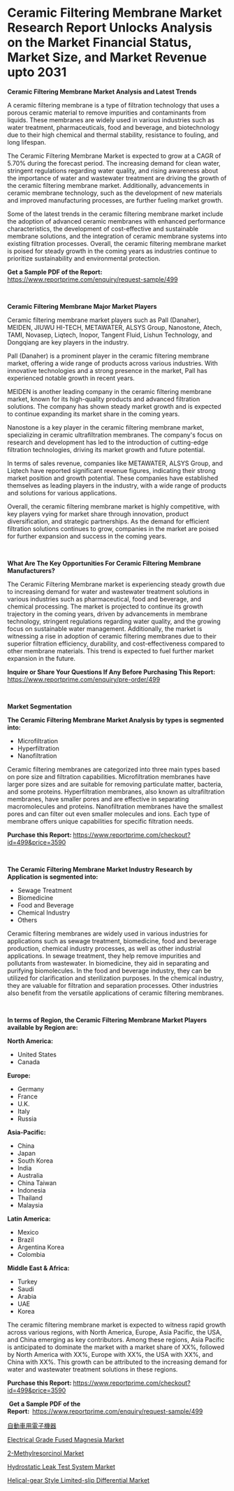 <p><h1>Ceramic Filtering Membrane Market Research Report Unlocks Analysis on the Market Financial Status, Market Size, and Market Revenue upto 2031</h1></p><p><strong>Ceramic Filtering Membrane Market Analysis and Latest Trends</strong></p>
<p><p>A ceramic filtering membrane is a type of filtration technology that uses a porous ceramic material to remove impurities and contaminants from liquids. These membranes are widely used in various industries such as water treatment, pharmaceuticals, food and beverage, and biotechnology due to their high chemical and thermal stability, resistance to fouling, and long lifespan.</p><p>The Ceramic Filtering Membrane Market is expected to grow at a CAGR of 5.70% during the forecast period. The increasing demand for clean water, stringent regulations regarding water quality, and rising awareness about the importance of water and wastewater treatment are driving the growth of the ceramic filtering membrane market. Additionally, advancements in ceramic membrane technology, such as the development of new materials and improved manufacturing processes, are further fueling market growth.</p><p>Some of the latest trends in the ceramic filtering membrane market include the adoption of advanced ceramic membranes with enhanced performance characteristics, the development of cost-effective and sustainable membrane solutions, and the integration of ceramic membrane systems into existing filtration processes. Overall, the ceramic filtering membrane market is poised for steady growth in the coming years as industries continue to prioritize sustainability and environmental protection.</p></p>
<p><strong>Get a Sample PDF of the Report:&nbsp;</strong> <a href="https://www.reportprime.com/enquiry/request-sample/499">https://www.reportprime.com/enquiry/request-sample/499</a></p>
<p>&nbsp;</p>
<p><strong>Ceramic Filtering Membrane Major Market Players</strong></p>
<p><p>Ceramic filtering membrane market players such as Pall (Danaher), MEIDEN, JIUWU HI-TECH, METAWATER, ALSYS Group, Nanostone, Atech, TAMI, Novasep, Liqtech, Inopor, Tangent Fluid, Lishun Technology, and Dongqiang are key players in the industry.</p><p>Pall (Danaher) is a prominent player in the ceramic filtering membrane market, offering a wide range of products across various industries. With innovative technologies and a strong presence in the market, Pall has experienced notable growth in recent years.</p><p>MEIDEN is another leading company in the ceramic filtering membrane market, known for its high-quality products and advanced filtration solutions. The company has shown steady market growth and is expected to continue expanding its market share in the coming years.</p><p>Nanostone is a key player in the ceramic filtering membrane market, specializing in ceramic ultrafiltration membranes. The company's focus on research and development has led to the introduction of cutting-edge filtration technologies, driving its market growth and future potential.</p><p>In terms of sales revenue, companies like METAWATER, ALSYS Group, and Liqtech have reported significant revenue figures, indicating their strong market position and growth potential. These companies have established themselves as leading players in the industry, with a wide range of products and solutions for various applications.</p><p>Overall, the ceramic filtering membrane market is highly competitive, with key players vying for market share through innovation, product diversification, and strategic partnerships. As the demand for efficient filtration solutions continues to grow, companies in the market are poised for further expansion and success in the coming years.</p></p>
<p>&nbsp;</p>
<p><strong>What Are The Key Opportunities For Ceramic Filtering Membrane Manufacturers?</strong></p>
<p><p>The Ceramic Filtering Membrane market is experiencing steady growth due to increasing demand for water and wastewater treatment solutions in various industries such as pharmaceutical, food and beverage, and chemical processing. The market is projected to continue its growth trajectory in the coming years, driven by advancements in membrane technology, stringent regulations regarding water quality, and the growing focus on sustainable water management. Additionally, the market is witnessing a rise in adoption of ceramic filtering membranes due to their superior filtration efficiency, durability, and cost-effectiveness compared to other membrane materials. This trend is expected to fuel further market expansion in the future.</p></p>
<p><strong>Inquire or Share Your Questions If Any Before Purchasing This Report:</strong> <a href="https://www.reportprime.com/enquiry/pre-order/499">https://www.reportprime.com/enquiry/pre-order/499</a></p>
<p>&nbsp;</p>
<p><strong>Market Segmentation</strong></p>
<p><strong>The Ceramic Filtering Membrane Market Analysis by types is segmented into:</strong></p>
<p><ul><li>Microfiltration</li><li>Hyperfiltration</li><li>Nanofiltration</li></ul></p>
<p><p>Ceramic filtering membranes are categorized into three main types based on pore size and filtration capabilities. Microfiltration membranes have larger pore sizes and are suitable for removing particulate matter, bacteria, and some proteins. Hyperfiltration membranes, also known as ultrafiltration membranes, have smaller pores and are effective in separating macromolecules and proteins. Nanofiltration membranes have the smallest pores and can filter out even smaller molecules and ions. Each type of membrane offers unique capabilities for specific filtration needs.</p></p>
<p><strong>Purchase this Report:&nbsp;</strong><a href="https://www.reportprime.com/checkout?id=499&price=3590">https://www.reportprime.com/checkout?id=499&price=3590</a></p>
<p>&nbsp;</p>
<p><strong>The Ceramic Filtering Membrane Market Industry Research by Application is segmented into:</strong></p>
<p><ul><li>Sewage Treatment</li><li>Biomedicine</li><li>Food and Beverage</li><li>Chemical Industry</li><li>Others</li></ul></p>
<p><p>Ceramic filtering membranes are widely used in various industries for applications such as sewage treatment, biomedicine, food and beverage production, chemical industry processes, as well as other industrial applications. In sewage treatment, they help remove impurities and pollutants from wastewater. In biomedicine, they aid in separating and purifying biomolecules. In the food and beverage industry, they can be utilized for clarification and sterilization purposes. In the chemical industry, they are valuable for filtration and separation processes. Other industries also benefit from the versatile applications of ceramic filtering membranes.</p></p>
<p>&nbsp;</p>
<p><strong>In terms of Region, the Ceramic Filtering Membrane Market Players available by Region are:</strong></p>
<p>
    <p> <strong> North America: </strong>
        <ul>
            <li>United States</li>
            <li>Canada</li>
        </ul>
        </p> 
    <p> <strong> Europe: </strong>
        <ul>
            <li>Germany</li>
            <li>France</li>
            <li>U.K.</li>
            <li>Italy</li>
            <li>Russia</li>
        </ul>
        </p> 
    <p> <strong> Asia-Pacific: </strong>
        <ul>
            <li>China</li>
            <li>Japan</li>
            <li>South Korea</li>
            <li>India</li>
            <li>Australia</li>
            <li>China Taiwan</li>
            <li>Indonesia</li>
            <li>Thailand</li>
            <li>Malaysia</li>
        </ul>
        </p> 
    <p> <strong> Latin America: </strong>
        <ul>
            <li>Mexico</li>
            <li>Brazil</li>
            <li>Argentina Korea</li>
            <li>Colombia</li>
        </ul>
        </p> 
    <p> <strong> Middle East & Africa: </strong>
        <ul>
            <li>Turkey</li>
            <li>Saudi</li>
            <li>Arabia</li>
            <li>UAE</li>
            <li>Korea</li>
        </ul>
    </p>
    </p>
<p><p>The ceramic filtering membrane market is expected to witness rapid growth across various regions, with North America, Europe, Asia Pacific, the USA, and China emerging as key contributors. Among these regions, Asia Pacific is anticipated to dominate the market with a market share of XX%, followed by North America with XX%, Europe with XX%, the USA with XX%, and China with XX%. This growth can be attributed to the increasing demand for water and wastewater treatment solutions in these regions.</p></p>
<p><strong>Purchase this Report: </strong><a href="https://www.reportprime.com/checkout?id=499&price=3590">https://www.reportprime.com/checkout?id=499&price=3590</a></p>
<p>&nbsp;<strong>Get a Sample PDF of the Report:&nbsp;&nbsp;</strong><a href="https://www.reportprime.com/enquiry/request-sample/499">https://www.reportprime.com/enquiry/request-sample/499</a></p>
<p><strong></strong></p>
<p><p><a href="https://github.com/oafhukehf4709715/Market-Research-Report-List-1/blob/main/2971659194494.md">自動車用電子機器</a></p><p><a href="https://github.com/jodemen/Market-Research-Report-List-1/blob/main/electrical-grade-fused-magnesia-market.md">Electrical Grade Fused Magnesia Market</a></p><p><a href="https://github.com/jj19131/Market-Research-Report-List-1/blob/main/2-methylresorcinol-market.md">2-Methylresorcinol Market</a></p><p><a href="https://issuu.com/reportprime-2/docs/hydrostatic-leak-test-system-market-size-2030.pptx">Hydrostatic Leak Test System Market</a></p><p><a href="https://five-trouble-98a.notion.site/Helical-gear-Style-Limited-slip-Differential-Market-Provides-Detailed-Segmentation-of-this-Market-ba-bf3ad6c2100447a7a6f42fbe677d8ee5">Helical-gear Style Limited-slip Differential Market</a></p></p>